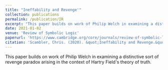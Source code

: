 ```yaml
---
title: "Ineffability and Revenge'"
collection: publications
permalink: /publication/IR
excerpt: "This paper builds on work of Philip Welch in examining a distinctive sort of revenge paradox arising in the context of Hartry Field's theory of truth."
date: 2021-01-02
venue: 'Review of Symbolic Logic'
paperurl: 'https://www.cambridge.org/core/journals/review-of-symbolic-logic/article/abs/ineffability-and-revenge/21F84612DD48D61C16E2410D2FB6FF89'
citation: 'Scambler, Chris. (2020). &quot;Ineffability and Revenge.&quot; <i>Review of Symbolic Logic</i>. 13 (4), 797-809.'
---
```

This paper builds on work of Philip Welch in examining a distinctive sort of revenge paradox arising in the context of Hartry Field's theory of truth.
